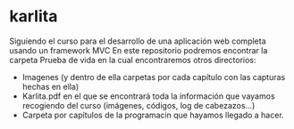 # karlita
Siguiendo el curso para el desarrollo de una aplicación web completa usando un framework MVC
En este repositorio podremos encontrar la carpeta Prueba de vida en la cual encontraremos otros directorios:
- Imagenes (y dentro de ella carpetas por cada capítulo con las capturas hechas en ella)
- Karlita.pdf en el que se encontrará toda la información que vayamos recogiendo del curso (imágenes, códigos, log de cabezazos...)
- Carpeta por capítulos de la programacin que hayamos llegado a hacer.

